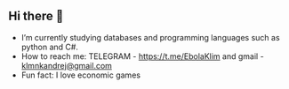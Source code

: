 ## Hi there 👋

<!--
**SempaiEbobola/SempaiEbobola** is a ✨ _special_ ✨ repository because its `README.md` (this file) appears on your GitHub profile.

Here are some ideas to get you started:

- 🔭 I’m currently working on ...
- 🌱 I’m currently learning ...
- 👯 I’m looking to collaborate on ...
- 🤔 I’m looking for help with ...
- 💬 Ask me about ...
- 📫 How to reach me: ...
- 😄 Pronouns: ...
- ⚡ Fun fact: ...
-->
 - I’m currently studying databases and programming languages ​​such as python and C#.
 - How to reach me: TELEGRAM - https://t.me/EbolaKlim and gmail - klmnkandrej@gmail.com
 - Fun fact: I love economic games
